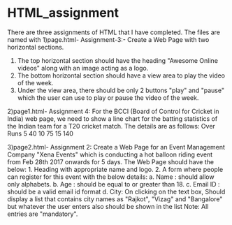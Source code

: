 # HTML_assignment

There are three assignments of HTML that I have completed.
The files are named with 
1)page.html-
Assignment-3:-
Create a Web Page with two horizontal sections.
1. The top horizontal section should have the heading "Awesome Online videos" along with an image acting as a logo.
2. The bottom horizontal section should have a view area to play the video of the week.
3. Under the view area, there should be only 2 buttons "play" and "pause" which the user can use to play or pause the video of the week.

2)page1.html-
Assignment 4:
For the BCCI (Board of Control for Cricket in India) web page, we need to show a line chart for the batting statistics of the Indian team for a T20 cricket match.
The details are as follows:
Over Runs
5 40
10 75
15 140


3)page2.html-
Assignment 2:
Create a Web Page for an Event Management Company "Xena Events" which is conducting a hot balloon riding event from Feb 28th 2017 onwards for 5 days. The Web Page should have the below: 1. Heading with appropriate name and logo. 2. A form where people can register for this event with the below details: a. Name : should allow only alphabets. b. Age : should be equal to or greater than 18. c. Email ID : should be a valid email id format d. City: On clicking on the text box, Should display a list that contains city names as "Rajkot", "Vizag" and "Bangalore" but whatever the user enters also should be shown in the list Note: All entries are "mandatory".
